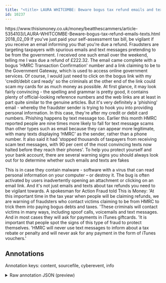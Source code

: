 ```yaml
---
title: "<title> LAURA WHITCOMBE: Beware bogus tax refund emails and texts. Scammers are looking for easy targets days after 31 January deadline </ti"
id: 10237
---
```


<title> LAURA WHITCOMBE: Beware bogus tax refund emails and texts. Scammers are looking for easy targets days after 31 January deadline </title>
<source> https://www.thisismoney.co.uk/money/beatthescammers/article-5354103/LAURA-WHITCOMBE-Beware-bogus-tax-refund-emails-texts.html </source>
<date> 2018_02_09 </date>
<text>
If you've just paid your self-assessment tax bill, be vigilant if you receive an email informing you that you're due a refund.
Fraudsters are targeting taxpayers with spurious emails and text messages pretending to be from the government. 
I received one such email over the weekend, telling me I was due a refund of £222.32. 
The email came complete with a bogus 'HMRC Transaction Confirmation' number and a link claiming to be to the Government Gateway, which is used to access online government services.
Of course, I would just need to click on the bogus link with my 'credit/debit card ready' so the criminals at the other end of the link could scam my cards for as much money as possible.
At first glance, it may look fairly convincing - the spelling and grammar is pretty good, it contains plenty of official-looking reference numbers and the web links are at least in part quite similar to the genuine articles. 
But it's very definitely a 'phishing' email - whereby the fraudster sender is trying to hook you into providing personal information. In this case, they're after my credit or debit card numbers.
Phishing happens by text message too. Earlier this month HMRC reported people are nine times more likely to fall for text message scams than other types such as email because they can appear more legitimate, with many texts displaying ‘HMRC’ as the sender, rather than a phone number.
It also said it had 'stopped thousands of taxpayers from receiving scam text messages, with 90 per cent of the most convincing texts now halted before they reach their phones'.
To help you protect yourself and your bank account, there are several warning signs you should always look out for to determine whether such emails and texts are fakes 

This is in case they contain malware - software with a virus that can read personal information on your computer – or destroy it. The bug is often activated by users inadvertently opening an attachment or clicking on an email link.
And it's not just emails and texts about tax refunds you need to be vigilant towards. 
A spokesman for Action Fraud told This is Money: 'At this important time in the tax year when people will be claiming refunds, we are warning of fraudsters who contact victims claiming to be from HMRC to trick them into paying bogus debts and taxes. 
'These criminals will contact victims in many ways, including spoof calls, voicemails and text messages. And in most cases they will ask for payments in iTunes giftcards.
'It is important that people spot the signs of this type of fraud to protect themselves.
'HMRC will never use text messages to inform about a tax rebate or penalty and will never ask for any payment in the form of iTunes vouchers.'  
</text>



## Annotations

Annotation keys: content, sourcefile, cyberevent, info

<details>
<summary>Raw annotation JSON (preview)</summary>

```json
{
  "content": "If you've just paid your self-assessment tax bill, be vigilant if you receive an email informing you that you're due a refund. Fraudsters are targeting taxpayers with spurious emails and text messages pretending to be from the government.  I received one such email over the weekend, telling me I was due a refund of \u00a3222.32.  The email came complete with a bogus 'HMRC Transaction Confirmation' number and a link claiming to be to the Government Gateway, which is used to access online government services. Of course, I would just need to click on the bogus link with my 'credit/debit card ready' so the criminals at the other end of the link could scam my cards for as much money as possible. At first glance, it may look fairly convincing - the spelling and grammar is pretty good, it contains plenty of official-looking reference numbers and the web links are at least in part quite similar to the genuine articles.  But it's very definitely a 'phishing' email - whereby the fraudster sender is trying to hook you into providing personal information. In this case, they're after my credit or debit card numbers. Phishing happens by text message too. Earlier this month HMRC reported people are nine times more likely to fall for text message scams than other types such as email because they can appear more legitimate, with many texts displaying \u2018HMRC\u2019 as the sender, rather than a phone number. It also said it had 'stopped thousands of taxpayers from receiving scam text messages, with 90 per cent of the most convincing texts now halted before they reach their phones'. To help you protect yourself and your bank account, there are several warning signs you should always look out for to determine whether such emails and texts are fakes   This is in case they contain malware - software with a virus that can read personal information on your computer \u2013 or destroy it. The bug is often activated by users inadvertently opening an attachment or clicking on an email link. And it's not just emails and texts about tax refunds you need to be vigilant towards.  A spokesman for Action Fraud told This is Money: 'At this important time in the tax year when people will be claiming refunds, we are warning of fraudsters who contact victims claiming to be from HMRC to trick them into paying bogus debts and taxes.  'These criminals will contact victims in many ways, including spoof calls, voicemails and text messages. And in most cases they will ask for payments in iTunes giftcards. 'It is important that people spot the signs of this type of fraud to protect themselves. 'HMRC will never use text messages to inform about a tax rebate or penalty and will never ask for any payment in the form of iTunes vouchers.'  ",
  "sourcefile": "10237.txt",
  "cyberevent": {
    "hopper": [
      {
        "index": 0,
        "relation": "Same",
        "events": [
          {
            "index": "E2",
            "type": "Attack",
            "realis": "Actual",
            "nugget": {
              "startOffset": 337,
              "index": "T9",
              "endOffset": 341,
              "text": "came"
            },
            "argument": [
              {
                "index": "T8",
                "text": "The email",
                "endOffset": 336,
                "role": {
                  "type": "Tool"
                },
                "startOffset": 327,
                "type": "File"
              },
              {
                "index": "T7",
                "text": "a bogus 'HMRC Transaction Confirmation' number",
                "endOffset": 402,
                "role": {
                  "type": "Tool"
                },
                "startOffset": 356,
                "type": "File"
              },
              {
                "index": "T12",
                "text": "a link",
                "endOffset": 413,
                "role": {
                  "type": "Tool"
                },
                "st
```
</details>
